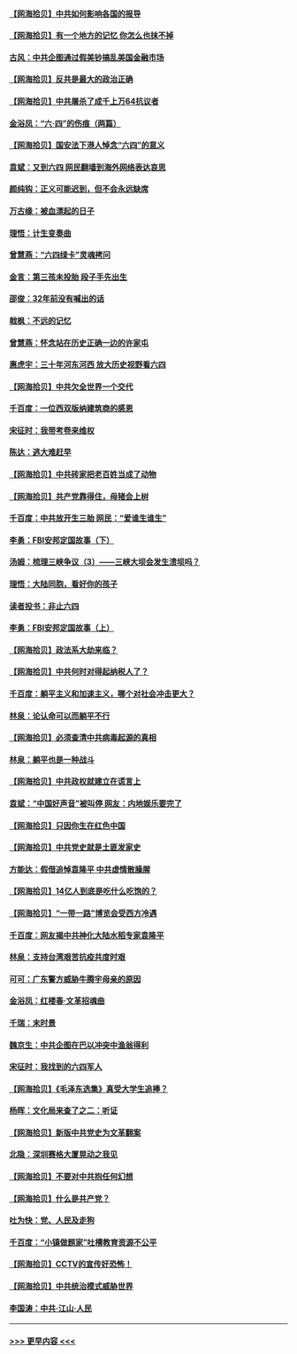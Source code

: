 #### [【网海拾贝】中共如何影响各国的报导](../pages/nsc993/n13012599.md?t=06102102) 
#### [【网海拾贝】有一个地方的记忆 你怎么也抹不掉](../pages/nsc993/n13009802.md?t=06102102) 
#### [古风：中共企图通过假美钞搞乱美国金融市场](../pages/nsc993/n13009626.md?t=06102102) 
#### [【网海拾贝】反共是最大的政治正确](../pages/nsc993/n13007051.md?t=06102102) 
#### [【网海拾贝】中共屠杀了成千上万64抗议者](../pages/nsc993/n13002713.md?t=06102102) 
#### [金浴凤：“六·四”的伤痕（两篇）](../pages/nsc993/n13001719.md?t=06102102) 
#### [【网海拾贝】国安法下港人悼念“六四”的意义](../pages/nsc993/n13001039.md?t=06102102) 
#### [袁斌：又到六四 网民翻墙到海外网络表达哀思](../pages/nsc993/n13000995.md?t=06102102) 
#### [颜纯钩：正义可能迟到，但不会永远缺席](../pages/nsc993/n13000920.md?t=06102102) 
#### [万古缘：被血漂起的日子](../pages/nsc993/n13000914.md?t=06102102) 
#### [理悟：计生变奏曲](../pages/nsc993/n13000414.md?t=06102102) 
#### [曾慧燕：“六四绿卡”灵魂拷问](../pages/nsc993/n13000277.md?t=06102102) 
#### [金言：第三孩未投胎 段子手先出生](../pages/nsc993/n13000215.md?t=06102102) 
#### [邵俊：32年前没有喊出的话](../pages/nsc993/n13000181.md?t=06102102) 
#### [戟枫：不远的记忆](../pages/nsc993/n13000121.md?t=06102102) 
#### [曾慧燕：怀念站在历史正确一边的许家屯](../pages/nsc993/n13000073.md?t=06102102) 
#### [惠虎宇：三十年河东河西 放大历史视野看六四](../pages/nsc993/n13000018.md?t=06102102) 
#### [【网海拾贝】中共欠全世界一个交代](../pages/nsc993/n12998706.md?t=06102102) 
#### [千百度：一位西双版纳建筑商的感恩](../pages/nsc993/n12998487.md?t=06102102) 
#### [宋征时：我带考卷来维权](../pages/nsc993/n12994088.md?t=06102102) 
#### [陈达：逃大难赶早](../pages/nsc993/n12993569.md?t=06102102) 
#### [【网海拾贝】中共砖家把老百姓当成了动物](../pages/nsc993/n12993483.md?t=06102102) 
#### [【网海拾贝】共产党靠得住，母猪会上树](../pages/nsc993/n12990730.md?t=06102102) 
#### [千百度：中共放开生三胎 网民：“爱谁生谁生”](../pages/nsc993/n12990644.md?t=06102102) 
#### [李勇：FBI安邦定国故事（下）](../pages/nsc993/n12987854.md?t=06102102) 
#### [汤姆：梳理三峡争议（3）——三峡大坝会发生溃坝吗？](../pages/nsc993/n12989806.md?t=06102102) 
#### [理悟：大陆同胞，看好你的孩子](../pages/nsc993/n12989778.md?t=06102102) 
#### [读者投书：非止六四](../pages/nsc993/n12989673.md?t=06102102) 
#### [李勇：FBI安邦定国故事（上）](../pages/nsc993/n12987749.md?t=06102102) 
#### [【网海拾贝】政法系大劫来临？](../pages/nsc993/n12987596.md?t=06102102) 
#### [【网海拾贝】中共何时对得起纳税人了？](../pages/nsc993/n12985578.md?t=06102102) 
#### [千百度：躺平主义和加速主义，哪个对社会冲击更大？](../pages/nsc993/n12985512.md?t=06102102) 
#### [林泉：论认命可以而躺平不行](../pages/nsc993/n12985505.md?t=06102102) 
#### [【网海拾贝】必须查清中共病毒起源的真相](../pages/nsc993/n12984276.md?t=06102102) 
#### [林泉：躺平也是一种战斗](../pages/nsc993/n12984194.md?t=06102102) 
#### [【网海拾贝】中共政权就建立在谎言上](../pages/nsc993/n12981880.md?t=06102102) 
#### [袁斌：“中国好声音”被叫停 网友：内地娱乐要完了](../pages/nsc993/n12981826.md?t=06102102) 
#### [【网海拾贝】只因你生在红色中国](../pages/nsc993/n12979096.md?t=06102102) 
#### [【网海拾贝】中共党史就是土匪发家史](../pages/nsc993/n12976478.md?t=06102102) 
#### [方能达：假借追悼袁隆平 中共虚情散臊腥](../pages/nsc993/n12976396.md?t=06102102) 
#### [【网海拾贝】14亿人到底是吃什么吃饱的？](../pages/nsc993/n12974125.md?t=06102102) 
#### [【网海拾贝】“一带一路”博览会受西方冷遇](../pages/nsc993/n12971787.md?t=06102102) 
#### [千百度：网友揭中共神化大陆水稻专家袁隆平](../pages/nsc993/n12971733.md?t=06102102) 
#### [林泉：支持台湾艰苦抗疫共度时艰](../pages/nsc993/n12971350.md?t=06102102) 
#### [可可：广东警方威胁牛腾宇母亲的原因](../pages/nsc993/n12971100.md?t=06102102) 
#### [金浴凤：红楼春·文革招魂曲](../pages/nsc993/n12970354.md?t=06102102) 
#### [千瑞：末时景](../pages/nsc993/n12970337.md?t=06102102) 
#### [魏京生：中共企图在巴以冲突中渔翁得利](../pages/nsc993/n12970286.md?t=06102102) 
#### [宋征时：我找到的六四军人](../pages/nsc993/n12970213.md?t=06102102) 
#### [【网海拾贝】《毛泽东选集》真受大学生追捧？](../pages/nsc993/n12968779.md?t=06102102) 
#### [杨晖：文化局来查了之二：听证](../pages/nsc993/n12966528.md?t=06102102) 
#### [【网海拾贝】新版中共党史为文革翻案](../pages/nsc993/n12967526.md?t=06102102) 
#### [北隐：深圳赛格大厦晃动之我见](../pages/nsc993/n12967393.md?t=06102102) 
#### [【网海拾贝】不要对中共抱任何幻想](../pages/nsc993/n12965222.md?t=06102102) 
#### [【网海拾贝】什么是共产党？](../pages/nsc993/n12962781.md?t=06102102) 
#### [吐为快：党、人民及走狗](../pages/nsc993/n12962747.md?t=06102102) 
#### [千百度：“小镇做题家”吐槽教育资源不公平](../pages/nsc993/n12962705.md?t=06102102) 
#### [【网海拾贝】CCTV的宣传好恐怖！](../pages/nsc993/n12959984.md?t=06102102) 
#### [【网海拾贝】中共统治模式威胁世界](../pages/nsc993/n12957622.md?t=06102102) 
#### [李国涛：中共‧江山‧人民](../pages/nsc993/n12957502.md?t=06102102) 

----
#### [ >>> 更早内容 <<< ](../indexes/nsc993-earlier.md)
